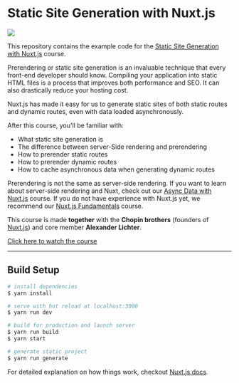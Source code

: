 # Static Site Generation with Nuxt.js

[![](https://vueschool.s3.amazonaws.com/152dc4d1225eb65571767727eac4c0c7/static-site-generation.png)](https://vueschool.io/courses/static-site-generation-with-nuxtjs)

This repository contains the example code for the [Static Site Generation with Nuxt.js](https://vueschool.io/courses/static-site-generation-with-nuxtjs) course.

Prerendering or static site generation is an invaluable technique that every front-end developer should know. Compiling your application into static HTML files is a process that improves both performance and SEO. It can also drastically reduce your hosting cost.

Nuxt.js has made it easy for us to generate static sites of both static routes and dynamic routes, even with data loaded asynchronously. 

After this course, you'll be familiar with:
- What static site generation is
- The difference between server-Side rendering and prerendering
- How to prerender static routes
- How to prerender dynamic routes
- How to cache asynchronous data when generating dynamic routes

Prerendering is not the same as server-side rendering. If you want to learn about server-side rendering and Nuxt, check out our [Async Data with Nuxt.js](https://vueschool.io/courses/async-data-with-nuxtjs) course. If you do not have experience with Nuxt.js yet, we recommend our [Nuxt.js Fundamentals](https://vueschool.io/courses/nuxtjs-fundamentals) course.

This course is made **together** with the **Chopin brothers** (founders of [Nuxt.js](https://nuxtjs.org/)) and core member **Alexander Lichter**.

[Click here to watch the course](https://vueschool.io/courses/static-site-generation-with-nuxtjs)

---

## Build Setup

``` bash
# install dependencies
$ yarn install

# serve with hot reload at localhost:3000
$ yarn run dev

# build for production and launch server
$ yarn run build
$ yarn start

# generate static project
$ yarn run generate
```

For detailed explanation on how things work, checkout [Nuxt.js docs](https://nuxtjs.org).